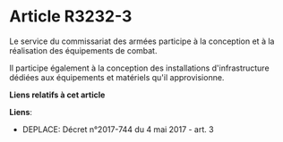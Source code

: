 # Article R3232-3

Le service du commissariat des armées participe à la conception et à la réalisation des équipements de combat. 

Il participe également à la conception des installations d'infrastructure dédiées aux équipements et matériels qu'il
approvisionne.

**Liens relatifs à cet article**

**Liens**:

  - DEPLACE: Décret n°2017-744 du 4 mai 2017 - art. 3
